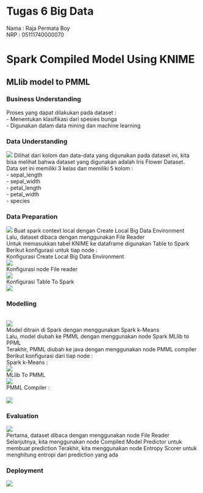 <h1> Tugas 6 Big Data </h1> 
Nama : Raja Permata Boy <br>
NRP : 05111740000070 <br>
<h1> Spark Compiled Model Using KNIME </h1>
<h2>MLlib model to PMML</h2>
<h3>Business Understanding</h3>
Proses yang dapat dilakukan pada dataset :<br>
- Menentukan klasifikasi dari spesies bunga<br>
- Digunakan dalam data mining dan machine learning<br>
<h3>Data Understanding</h3>
<img src="/docbd6/dataset1.jpg">
Dilihat dari kolom dan data-data yang digunakan pada dataset ini, kita bisa melihat bahwa dataset yang digunakan adalah Iris Flower Dataset. <br>
Data set ini memiliki 3 kelas dan memiliki  5 kolom :<br>
- sepal_length <br>
- sepal_width<br>
- petal_length<br>
- petal_width<br>
- species<br>
<h3>Data Preparation</h3>
<img src="/docbd6/dataprep.jpg">
Buat spark context local dengan Create Local Big Data Environment<br>
Lalu, dataset dibaca dengan menggunakan File Reader <br>
Untuk memasukkan tabel KNIME ke dataframe digunakan Table to Spark<br>
Berikut konfigurasi untuk tiap node : <br>
Konfigurasi Create Local Big Data Environment <br>
<img src="/docbd6/createbd.jpg"><br>
Konfigurasi node File reader <br>
<img src="/docbd6/filereader.jpg"><br>
Konfigurasi Table To Spark <br>
<img src="/docbd6/tabletospark.jpg"><br>
<h3>Modelling</h3><br>
<img src="/docbd6/modelling.jpg"><br>
Model ditrain di Spark dengan menggunakan Spark k-Means<br>
Lalu, model diubah ke PMML dengan menggunakan node Spark MLlib to PPML<br>
Terakhir, PMML diubah ke java dengan menggunakan node PMML compiler<br>
Berikut konfigurasi dari tiap node :<br>
Spark k-Means :<br>
<img src="/docbd6/kmeans.jpg"><br>
MLlib To PMML<br>
<img src="/docbd6/mllibtopmml.jpg"><br>
PMML Compiler :<br><br>
<img src="/docbd6/pmmlcomp.jpg"><br>
<h3>Evaluation </h3>
<img src="/docbd6/evaluation.jpg"><br>
Pertama, dataset dibaca dengan menggunakan node File Reader 
Selanjutnya, kita menggunakan node Compiled Model Predictor untuk membuat prediction
Terakhir, kita menggunakan node Entropy Scorer untuk menghitung entropi dari prediction yang ada
<h3>Deployment </h3>
<img src="/docbd6/Deployment.jpg"><br>
